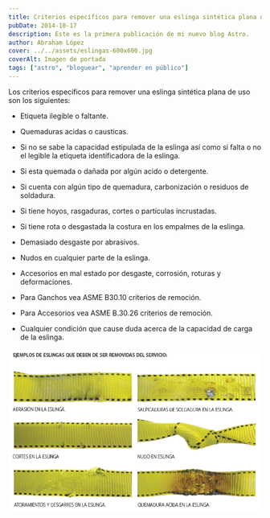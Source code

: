 ```yaml
---
title: Criterios específicos para remover una eslinga sintética plana de uso
pubDate: 2014-10-17
description: Este es la primera publicación de mi nuevo blog Astro.
author: Abraham López
cover: ../../assets/eslingas-600x600.jpg
coverAlt: Imagen de portada
tags: ["astro", "bloguear", "aprender en público"]
---
```


Los criterios específicos para remover una eslinga sintética plana de uso son los siguientes:

- Etiqueta ilegible o faltante.

- Quemaduras acidas o causticas.

- Si no se sabe la capacidad estipulada de la eslinga así como si falta o no el legible la etiqueta identificadora de la eslinga.

- Si esta quemada o dañada por algún acido o detergente.

- Si cuenta con algún tipo de quemadura, carbonización o residuos de soldadura.

- Si tiene hoyos, rasgaduras, cortes o partículas incrustadas.

- Si tiene rota o desgastada la costura en los empalmes de la eslinga.

- Demasiado desgaste por abrasivos.

- Nudos en cualquier parte de la eslinga.

- Accesorios en mal estado por desgaste, corrosión, roturas y deformaciones.

- Para Ganchos vea ASME B30.10 criterios de remoción.

- Para Accesorios vea ASME B.30.26 criterios de remoción.

- Cualquier condición que cause duda acerca de la capacidad de carga de la eslinga.

![Ejemplos de eslingas que deben ser removidas del servicio](../../assets/post-1.png)